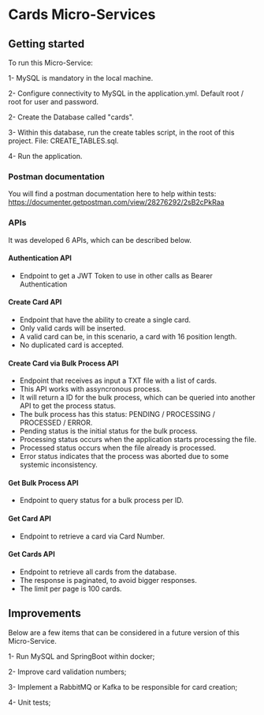 Cards Micro-Services
==================

## Getting started

To run this Micro-Service:

1- MySQL is mandatory in the local machine.

2- Configure connectivity to MySQL in the application.yml. Default root / root for user and password.

2- Create the Database called "cards".

3- Within this database, run the create tables script, in the root of this project. File: CREATE_TABLES.sql.

4- Run the application.

### Postman documentation

You will find a postman documentation here to help within tests: https://documenter.getpostman.com/view/28276292/2sB2cPkRaa

### APIs

It was developed 6 APIs, which can be described below.

#### Authentication API

* Endpoint to get a JWT Token to use in other calls as Bearer Authentication

#### Create Card API

* Endpoint that have the ability to create a single card.
* Only valid cards will be inserted.
* A valid card can be, in this scenario, a card with 16 position length.
* No duplicated card is accepted.

#### Create Card via Bulk Process API

* Endpoint that receives as input a TXT file with a list of cards.
* This API works with assyncronous process.
* It will return a ID for the bulk process, which can be queried into another API to get the process status.
* The bulk process has this status: PENDING / PROCESSING / PROCESSED / ERROR.
* Pending status is the initial status for the bulk process.
* Processing status occurs when the application starts processing the file.
* Processed status occurs when the file already is processed.
* Error status indicates that the process was aborted due to some systemic inconsistency.

#### Get Bulk Process API

* Endpoint to query status for a bulk process per ID.

#### Get Card API

* Endpoint to retrieve a card via Card Number.

#### Get Cards API

* Endpoint to retrieve all cards from the database.
* The response is paginated, to avoid bigger responses.
* The limit per page is 100 cards.

## Improvements

Below are a few items that can be considered in a future version of this Micro-Service.

1- Run MySQL and SpringBoot within docker;

2- Improve card validation numbers;

3- Implement a RabbitMQ or Kafka to be responsible for card creation;

4- Unit tests;
